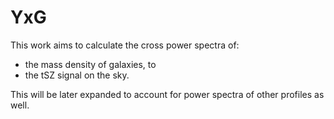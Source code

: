 # YxG
This work aims to calculate the cross power spectra of:
- the mass density of galaxies, to
- the tSZ signal
on the sky.

This will be later expanded to account for power spectra of other profiles
as well.

